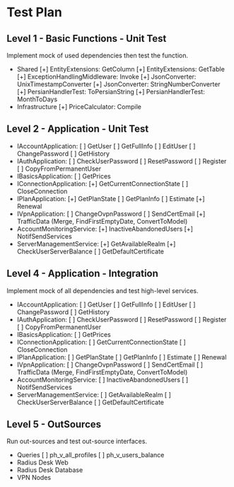 # Test Plan

## Level 1 - Basic Functions - Unit Test

Implement mock of used dependencies then test the function.

- Shared
	[+] EntityExtensions: GetColumn
	[+] EntityExtensions: GetTable
	[+] ExceptionHandlingMiddleware: Invoke
	[+] JsonConverter: UnixTimestampConverter
	[+] JsonConverter: StringNumberConverter
	[+] PersianHandlerTest: ToPersianString
	[+] PersianHandlerTest: MonthToDays
- Infrastructure
	[+] PriceCalculator: Compile

## Level 2 - Application - Unit Test

- IAccountApplication:
	[ ] GetUser
	[ ] GetFullInfo
	[ ] EditUser
	[ ] ChangePassword
	[ ] GetHistory
- IAuthApplication:
	[ ] CheckUserPassword
	[ ] ResetPassword
	[ ] Register
	[ ] CopyFromPermanentUser
- IBasicsApplication:
	[ ] GetPrices
- IConnectionApplication:
	[+] GetCurrentConnectionState
	[ ] CloseConnection
- IPlanApplication:
	[+] GetPlanState
	[ ] GetPlanInfo
	[ ] Estimate
	[+] Renewal
- IVpnApplication:
	[ ] ChangeOvpnPassword
	[ ] SendCertEmail
	[+] TrafficData (Merge, FindFirstEmptyDate, ConvertToModel)
- AccountMonitoringService:
	[+] InactiveAbandonedUsers
	[+] NotifSendServices
- ServerManagementService:
	[+] GetAvailableRealm
	[+] CheckUserServerBalance
	[ ] GetDefaultCertificate

## Level 4 - Application - Integration

Implement mock of all dependencies and test high-level services.

- IAccountApplication:
	[ ] GetUser
	[ ] GetFullInfo
	[ ] EditUser
	[ ] ChangePassword
	[ ] GetHistory
- IAuthApplication:
	[ ] CheckUserPassword
	[ ] ResetPassword
	[ ] Register
	[ ] CopyFromPermanentUser
- IBasicsApplication:
	[ ] GetPrices
- IConnectionApplication:
	[ ] GetCurrentConnectionState
	[ ] CloseConnection
- IPlanApplication:
	[ ] GetPlanState
	[ ] GetPlanInfo
	[ ] Estimate
	[ ] Renewal
- IVpnApplication:
	[ ] ChangeOvpnPassword
	[ ] SendCertEmail
	[ ] TrafficData (Merge, FindFirstEmptyDate, ConvertToModel)
- AccountMonitoringService:
	[ ] InactiveAbandonedUsers
	[ ] NotifSendServices
- ServerManagementService:
	[ ] GetAvailableRealm
	[ ] CheckUserServerBalance
	[ ] GetDefaultCertificate

## Level 5 - OutSources

Run out-sources and test out-source interfaces.

- Queries
	[ ] ph_v_all_profiles
	[ ] ph_v_users_balance
- Radius Desk Web
- Radius Desk Database
- VPN Nodes

